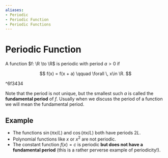 ```yaml
---
aliases:
- Periodic
- Periodic Function
- Periodic Functions
---
```


# Periodic Function

A function $f: \R \to \R$ is periodic with period $a>0$ if

$$
f(x) = f(x + a) \qquad \forall \, x\in \R.
$$

^6f3434

Note that the period is not unique, but the smallest such $a$ is called the **fundamental period** of $f$. Usually when we discuss the period of a function we will mean the fundamental period.

## Example

- The functions $\sin (\pi x/L)$ and $\cos (\pi x/L)$ both have periods $2L$. 
- Polynomial functions like $x$ or $x^2$ are not periodic.
- The constant function $f(x) = c$ is periodic **but does not have a fundamental period** (this is a rather perverse example of periodicity!).
